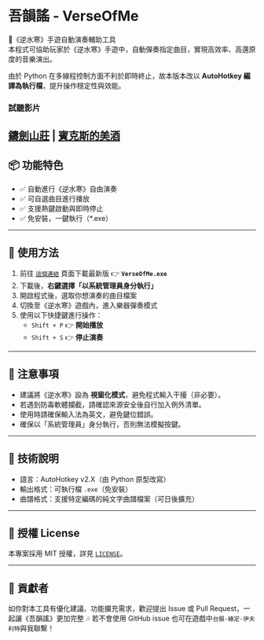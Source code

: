 # 吾韻謠 - VerseOfMe

🎵《逆水寒》手遊自動演奏輔助工具  
本程式可協助玩家於《逆水寒》手遊中，自動彈奏指定曲目，實現高效率、高還原度的音樂演出。

由於 Python 在多線程控制方面不利於即時終止，故本版本改以 **AutoHotkey 編譯為執行檔**，提升操作穩定性與效能。
### 試聽影片
[鑄劍山莊](https://youtu.be/sN6MtemSF1M) | [賓克斯的美酒](https://youtu.be/ga_stCaMPCs)
---

## 📦 功能特色

- ✅ 自動進行《逆水寒》自由演奏
- ✅ 可自選曲目進行播放
- ✅ 支援熱鍵啟動與即時停止
- ✅ 免安裝，一鍵執行（*.exe）

---

## 🚀 使用方法

1. 前往 [`這個連結`](https://github.com/WoodPig4869/-Verse-of-Me-/releases/latest/download/VerseOfMe.exe) 頁面下載最新版 👉 **`VerseOfMe.exe`**
2. 下載後，**右鍵選擇「以系統管理員身分執行」**
3. 開啟程式後，選取你想演奏的曲目檔案
4. 切換至《逆水寒》遊戲內，進入樂器彈奏模式
5. 使用以下快捷鍵進行操作：
   - `Shift + P` 👉 **開始播放**
   - `Shift + S` 👉 **停止演奏**

---

## 📝 注意事項

- 建議將《逆水寒》設為 **視窗化模式**，避免程式輸入干擾（非必要）。
- 若遇到防毒軟體攔截，請確認來源安全後自行加入例外清單。
- 使用時請確保輸入法為英文，避免鍵位錯誤。
- 確保以「系統管理員」身分執行，否則無法模擬按鍵。

---

## 🔧 技術說明

- 語言：AutoHotkey v2.X（由 Python 原型改寫）
- 輸出格式：可執行檔 `.exe`（免安裝）
- 曲譜格式：支援特定編碼的純文字曲譜檔案（可日後擴充）

---

## 📜 授權 License

本專案採用 MIT 授權，詳見 [`LICENSE`](./LICENSE)。

---

## 🙏 貢獻者

如你對本工具有優化建議、功能擴充需求，歡迎提出 Issue 或 Pull Request，一起讓《吾韻謠》更加完整 🎶
若不會使用 GitHub issue 也可在遊戲中`台服-緣定-伊夫利特`與我聯繫！

